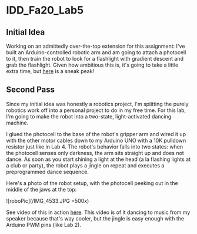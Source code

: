 # IDD_Fa20_Lab5

## Initial Idea
Working on an admittedly over-the-top extension for this assignment: I've built an Arduino-controlled robotic arm and am going to attach a photocell to it, then train the robot to look for a flashlight with gradient descent and grab the flashlight. Given how ambitious this is, it's going to take a little extra time, but [here](https://youtu.be/5FDqHaAYwUk) is a sneak peak!

## Second Pass

Since my initial idea was honestly a robotics project, I'm splitting the purely robotics work off into a personal project to do in my free time. For this lab, I'm going to make the robot into a two-state, light-activated dancing machine. 

I glued the photocell to the base of the robot's gripper arm and wired it up with the other motor cables down to my Arduino UNO with a 10K pulldown resistor just like in Lab 4. The robot's behavior falls into two states: when the photocell senses only darkness, the arm sits straight up and does not dance. As soon as you start shining a light at the head (a la flashing lights at a club or party), the robot plays a jingle on repeat and executes a preprogrammed dance sequence. 

Here's a photo of the robot setup, with the photocell peeking out in the middle of the jaws at the top:

![roboPic](/IMG_4533.JPG =500x)

See video of this in action [here](https://youtu.be/P_Yf80T1qOk). This video is of it dancing to music from my speaker because that's way cooler, but the jingle is easy enough with the Arduino PWM pins (like Lab 2). 
